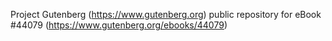 Project Gutenberg (https://www.gutenberg.org) public repository for eBook #44079 (https://www.gutenberg.org/ebooks/44079)
